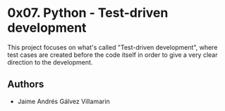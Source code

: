 # 0x07. Python - Test-driven development

This project focuses on what's called "Test-driven development", where test cases are created before the code itself in order to give a very clear direction to the development.

## Authors
- Jaime Andrés Gálvez Villamarin
